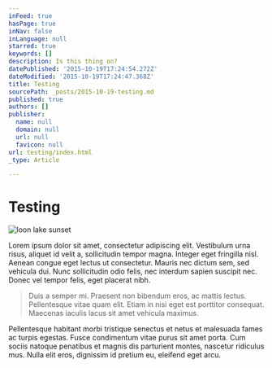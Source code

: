 ```yaml
---
inFeed: true
hasPage: true
inNav: false
inLanguage: null
starred: true
keywords: []
description: Is this thing on?
datePublished: '2015-10-19T17:24:54.272Z'
dateModified: '2015-10-19T17:24:47.368Z'
title: Testing
sourcePath: _posts/2015-10-19-testing.md
published: true
authors: []
publisher:
  name: null
  domain: null
  url: null
  favicon: null
url: testing/index.html
_type: Article

---
```

# Testing
![loon lake sunset](https://the-grid-user-content.s3-us-west-2.amazonaws.com/35e84d5b-e50e-4203-868c-8638a4381c97.jpg)

Lorem ipsum dolor sit amet, consectetur adipiscing elit. Vestibulum urna risus, aliquet id velit a, sollicitudin tempor magna. Integer eget fringilla nisl. Aenean congue eget lectus ut consectetur. Mauris nec dictum sem, sed vehicula dui. Nunc sollicitudin odio felis, nec interdum sapien suscipit nec. Donec vel tempor felis, eget placerat nibh. 

> Duis a semper mi. Praesent non bibendum eros, ac mattis lectus. Pellentesque vitae quam elit. Etiam in nisi eget est porttitor consequat. Maecenas iaculis lacus sit amet vehicula maximus. 

Pellentesque habitant morbi tristique senectus et netus et malesuada fames ac turpis egestas. Fusce condimentum vitae purus sit amet porta. Cum sociis natoque penatibus et magnis dis parturient montes, nascetur ridiculus mus. Nulla elit eros, dignissim id pretium eu, eleifend eget arcu.